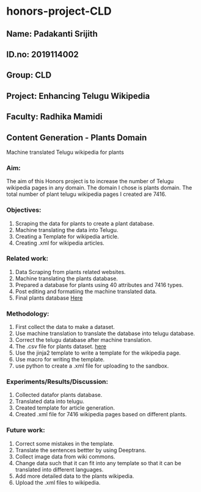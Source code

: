 # honors-project-CLD
## Name: Padakanti Srijith
## ID.no: 2019114002
## Group: CLD
## Project: Enhancing Telugu Wikipedia
## Faculty: Radhika Mamidi

## Content Generation - Plants Domain
Machine translated Telugu wikipedia for plants
### Aim: 
The aim of this Honors project is to increase the number of Telugu wikipedia pages in any domain. The domain I chose is plants domain.
The total number of plant telugu wikipedia pages I created are 7416.

### Objectives:
1) Scraping the data for plants to create a plant database.
2) Machine translating the data into Telugu.
3) Creating a Template for wikipedia article.
4) Creating .xml for wikipedia articles.


### Related work:
1) Data Scraping from plants related websites.
2) Machine translating the plants database.
3) Prepared a database for plants using 40 attributes and 7416 types.
4) Post editing and formatiing the machine translated data.
5) Final plants database [Here](https://docs.google.com/spreadsheets/d/1lbGH9-2tr1NSMClUi_FNch0qDr9RmBPmwqZAEQ0M4oI/edit#gid=0)

### Methodology:
1) First collect the data to make a dataset.
2) Use machine translation to translate the database into telugu database.
3) Correct the telugu database after machine translation.
4) The .csv file for plants dataset. [here](https://docs.google.com/spreadsheets/d/1DUPudD23SuMjWWg8wX-OJzOoxEp-zePhNu3TuvISing/edit#gid=1216063786)
5) Use the jinja2 template to write a template for the wikipedia page.
6) Use macro for writing the template.
7) use python to create a .xml file for uploading to the sandbox.

### Experiments/Results/Discussion:
1) Collected datafor plants database.
2) Translated data into telugu.
3) Created template for article generation.
4) Created .xml file for 7416 wikipedia pages based on different plants.


### Future work:
1) Correct some mistakes in the template.
2) Translate the sentences bettter by using Deeptrans.
3) Collect image data from wiki commons.
4) Change data such that it can fit into any template so that it can be translated into different languages.
5) Add more detailed data to the plants wikipedia.
6) Upload the .xml files to wikipedia.


